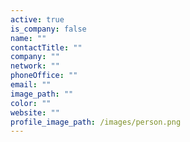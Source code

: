 ```yaml
---
active: true
is_company: false
name: ""
contactTitle: ""
company: ""
network: ""
phoneOffice: ""
email: ""
image_path: ""
color: ""
website: ""
profile_image_path: /images/person.png
---
```

